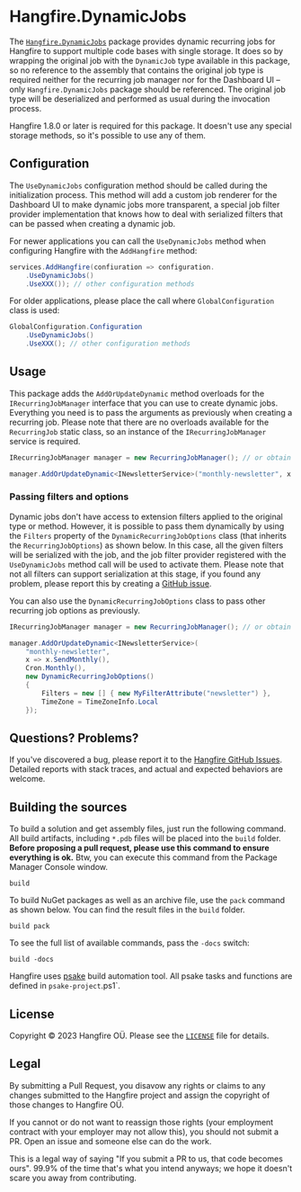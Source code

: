 # Hangfire.DynamicJobs

The [`Hangfire.DynamicJobs`](https://www.nuget.org/packages/Hangfire.DynamicJobs) package provides dynamic recurring jobs for Hangfire to support multiple code bases with single storage. It does so by wrapping the original job with the `DynamicJob` type available in this package, so no reference to the assembly that contains the original job type is required neither for the recurring job manager nor for the Dashboard UI – only `Hangfire.DynamicJobs` package should be referenced. The original job type will be deserialized and performed as usual during the invocation process.

Hangfire 1.8.0 or later is required for this package. It doesn't use any special storage methods, so it's possible to use any of them.

## Configuration

The `UseDynamicJobs` configuration method should be called during the initialization process. This method will add a custom job renderer for the Dashboard UI to make dynamic jobs more transparent, a special job filter provider implementation that knows how to deal with serialized filters that can be passed when creating a dynamic job.

For newer applications you can call the `UseDynamicJobs` method when configuring Hangfire with the `AddHangfire` method:

```csharp
services.AddHangfire(confiuration => configuration.
    .UseDynamicJobs()
    .UseXXX()); // other configuration methods
```

For older applications, please place the call where `GlobalConfiguration` class is used:

```csharp
GlobalConfiguration.Configuration
    .UseDynamicJobs()
    .UseXXX(); // other configuration methods
```

## Usage

This package adds the `AddOrUpdateDynamic` method overloads for the `IRecurringJobManager` interface that you can use to create dynamic jobs. Everything you need is to pass the arguments as previously when creating a recurring job. Please note that there are no overloads available for the `RecurringJob` static class, so an instance of the `IRecurringJobManager` service is required.

```csharp
IRecurringJobManager manager = new RecurringJobManager(); // or obtain instance using dependency injection

manager.AddOrUpdateDynamic<INewsletterService>("monthly-newsletter", x => x.SendMonthly(), Cron.Monthly());
```

### Passing filters and options

Dynamic jobs don't have access to extension filters applied to the original type or method. However, it is possible to pass them dynamically by using the `Filters` property of the `DynamicRecurringJobOptions` class (that inherits the `RecurringJobOptions`) as shown below. In this case, all the given filters will be serialized with the job, and the job filter provider registered with the `UseDynamicJobs` method call will be used to activate them. Please note that not all filters can support serialization at this stage, if you found any problem, please report this by creating a [GitHub issue](https://github.com/HangfireIO/Hangfire/issues).

You can also use the `DynamicRecurringJobOptions` class to pass other recurring job options as previously.

```csharp
IRecurringJobManager manager = new RecurringJobManager(); // or obtain instance using dependency injection

manager.AddOrUpdateDynamic<INewsletterService>(
    "monthly-newsletter",
    x => x.SendMonthly(),
    Cron.Monthly(),
    new DynamicRecurringJobOptions()
    {
        Filters = new [] { new MyFilterAttribute("newsletter") },
        TimeZone = TimeZoneInfo.Local
    });
```

## Questions? Problems?

If you've discovered a bug, please report it to the [Hangfire GitHub Issues](https://github.com/HangfireIO/Hangfire/issues). Detailed reports with stack traces, and actual and expected behaviors are welcome.

## Building the sources

To build a solution and get assembly files, just run the following command. All build artifacts, including `*.pdb` files will be placed into the `build` folder. **Before proposing a pull request, please use this command to ensure everything is ok.** Btw, you can execute this command from the Package Manager Console window.

```
build
```

To build NuGet packages as well as an archive file, use the `pack` command as shown below. You can find the result files in the `build` folder.

```
build pack
```

To see the full list of available commands, pass the `-docs` switch:

```
build -docs
```

Hangfire uses [psake](https://github.com/psake/psake) build automation tool. All psake tasks and functions are defined in `psake-project`.ps1`.

## License

Copyright &copy; 2023 Hangfire OÜ. Please see the [`LICENSE`](https://github.com/HangfireIO/Hangfire.DynamicJobs/blob/main/LICENSE) file for details.

## Legal

By submitting a Pull Request, you disavow any rights or claims to any changes submitted to the Hangfire project and assign the copyright of those changes to Hangfire OÜ.

If you cannot or do not want to reassign those rights (your employment contract with your employer may not allow this), you should not submit a PR. Open an issue and someone else can do the work.

This is a legal way of saying "If you submit a PR to us, that code becomes ours". 99.9% of the time that's what you intend anyways; we hope it doesn't scare you away from contributing.
